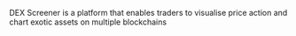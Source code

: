 DEX Screener is a platform that enables traders to visualise price action and chart exotic assets on multiple blockchains